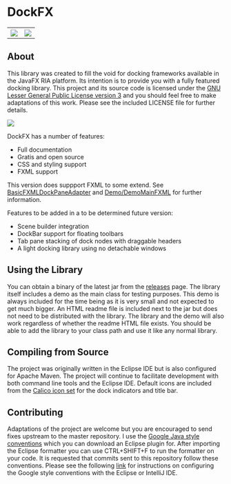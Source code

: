 # DockFX
<table>
<tr>
<th><img src="http://i.imgur.com/M69ZWgU.png" ></th>
<th><img src="http://i.imgur.com/yPLbHwy.png" ></th>
</tr>
</table>

## About
This library was created to fill the void for docking frameworks available in the JavaFX RIA platform. Its intention is to provide you with a fully featured docking library. This project and its source code is licensed under the [GNU Lesser General Public License version 3](http://www.gnu.org/licenses/lgpl-3.0.en.html) and you should feel free to make adaptations of this work. Please see the included LICENSE file for further details.

<img src="http://i.imgur.com/b2Oouif.png">

DockFX has a number of features:
* Full documentation
* Gratis and open source
* CSS and styling support
* FXML support 

This version does suppport FXML to some extend. See [BasicFXMLDockPaneAdapter](https://github.com/TheDoctorOne/DockFX/blob/master/src/main/java/org/dockfx/BasicFXMLDockPaneAdapter.java) and [Demo/DemoMainFXML](https://github.com/TheDoctorOne/DockFX/blob/master/src/main/java/org/dockfx/demo/controllers/DemoMainFXML.java) for further information.

Features to be added in a to be determined future version:
* Scene builder integration
* DockBar support for floating toolbars
* Tab pane stacking of dock nodes with draggable headers
* A light docking library using no detachable windows

## Using the Library
You can obtain a binary of the latest jar from the [releases](https://github.com/TheDoctorOne/DockFX/releases) page. The library itself includes a demo as the main class for testing purposes. This demo is always included for the time being as it is very small and not expected to get much bigger. An HTML readme file is included next to the jar but does not need to be distributed with the library. The library and the demo will also work regardless of whether the readme HTML file exists. You should be able to add the library to your class path and use it like any normal library.

## Compiling from Source
The project was originally written in the Eclipse IDE but is also configured for Apache Maven. The project will continue to facilitate development with both command line tools and the Eclipse IDE. Default icons are included from the [Calico icon set](https://github.com/enigma-dev/Calico-Icon) for the dock indicators and title bar.

## Contributing
Adaptations of the project are welcome but you are encouraged to send fixes upstream to the master repository. I use the [Google Java style conventions](https://github.com/google/styleguide) which you can download an Eclipse plugin for. After importing the Eclipse formatter you can use CTRL+SHIFT+F to run the formatter on your code. It is requested that commits sent to this repository follow these conventions. Please see the following [link](https://github.com/HPI-Information-Systems/Metanome/wiki/Installing-the-google-styleguide-settings-in-intellij-and-eclipse) for instructions on configuring the Google style conventions with the Eclipse or IntelliJ IDE.

